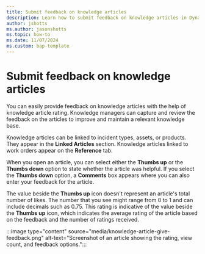```yaml
---
title: Submit feedback on knowledge articles
description: Learn how to submit feedback on knowledge articles in Dynamics 365 Field Service. 
author: jshotts
ms.author: jasonshotts
ms.topic: how-to
ms.date: 11/07/2024
ms.custom: bap-template
---
```


# Submit feedback on knowledge articles

You can easily provide feedback on knowledge articles with the help of knowledge article rating. Knowledge managers can capture and review the feedback on the articles to improve and maintain a relevant knowledge base.

Knowledge articles can be linked to incident types, assets, or products. They appear in the **Linked Articles** section. Knowledge articles linked to work orders appear on the **Reference** tab.

When you open an article, you can select either the **Thumbs up** or the **Thumbs down** option to state whether the article was helpful. If you select the **Thumbs down** option, a **Comments** box appears where you can also enter your feedback for the article.

The value beside the **Thumbs up** icon doesn't represent an article's total number of likes. The number that you see might range from 0 to 1 and can include decimals such as 0.75. This rating is indicative of the value beside the **Thumbs up** icon, which indicates the average rating of the article based on the feedback and the number of ratings received.

:::image type="content" source="media/knowledge-article-give-feedback.png" alt-text="Screenshot of an article showing the rating, view count, and feedback options.":::
